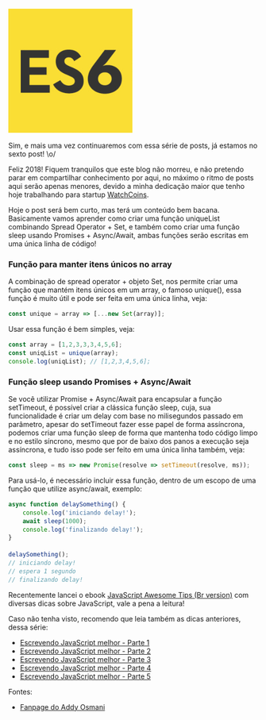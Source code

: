 ![Escrevendo JavaScript melhor](/images/es6-logo.jpg "Escrevendo JavaScript melhor")

Sim, e mais uma vez continuaremos com essa série de posts, já estamos no sexto post! \o/

Feliz 2018! Fiquem tranquilos que este blog não morreu, e não pretendo parar em compartilhar conhecimento por aqui, no máximo o ritmo de posts aqui serão apenas menores, devido a minha dedicação maior que tenho hoje trabalhando para startup [WatchCoins](https://watchcoins.net).

Hoje o post será bem curto, mas terá um conteúdo bem bacana. Basicamente vamos aprender como criar uma função uniqueList combinando Spread Operator + Set, e também como criar uma função sleep usando Promises + Async/Await, ambas funções serão escritas em uma única linha de código!

### Função para manter itens únicos no array

A combinação de spread operator + objeto Set, nos permite criar uma função que mantém itens únicos em um array, o famoso unique(), essa função é muito útil e pode ser feita em uma única linha, veja:

``` javascript
const unique = array => [...new Set(array)];
```

Usar essa função é bem simples, veja:

``` javascript
const array = [1,2,3,3,3,4,5,6];
const uniqList = unique(array);
console.log(uniqList); // [1,2,3,4,5,6];
```

### Função sleep usando Promises + Async/Await

Se você utilizar Promise + Async/Await para encapsular a função setTimeout, é possível criar a clássica função sleep, cuja, sua funcionalidade é criar um delay com base no milisegundos passado em parâmetro, apesar do setTimeout fazer esse papel de forma assíncrona, podemos criar uma função sleep de forma que mantenha todo código limpo e no estilo síncrono, mesmo que por de baixo dos panos a execução seja assíncrona, e tudo isso pode ser feito em uma única linha também, veja:

``` javascript
const sleep = ms => new Promise(resolve => setTimeout(resolve, ms));
```

Para usá-lo, é necessário incluir essa função, dentro de um escopo de uma função que utilize async/await, exemplo:

``` javascript
async function delaySomething() {
    console.log('iniciando delay!');
    await sleep(1000);
    console.log('finalizando delay!');
}

delaySomething();
// iniciando delay!
// espera 1 segundo
// finalizando delay!
```

Recentemente lancei o ebook [JavaScript Awesome Tips (Br version)](https://leanpub.com/javascript-awesome-tips-br-version) com diversas dicas sobre JavaScript, vale a pena a leitura!

Caso não tenha visto, recomendo que leia também as dicas anteriores, dessa série:

*   [Escrevendo JavaScript melhor - Parte 1](/escrevendo-javascript-melhor-parte-1 "Escrevendo JavaScript melhor - Parte 1")
*   [Escrevendo JavaScript melhor - Parte 2](/escrevendo-javascript-melhor-parte-2 "Escrevendo JavaScript melhor - Parte 2")
*   [Escrevendo JavaScript melhor - Parte 3](/escrevendo-javascript-melhor-parte-3 "Escrevendo JavaScript melhor - Parte 3")
*   [Escrevendo JavaScript melhor - Parte 4](/escrevendo-javascript-melhor-parte-4 "Escrevendo JavaScript melhor - Parte 4")
*   [Escrevendo JavaScript melhor - Parte 5](/escrevendo-javascript-melhor-parte-5 "Escrevendo JavaScript melhor - Parte 5")

Fontes:
* [Fanpage do Addy Osmani](https://www.facebook.com/addyosmaniofficial)